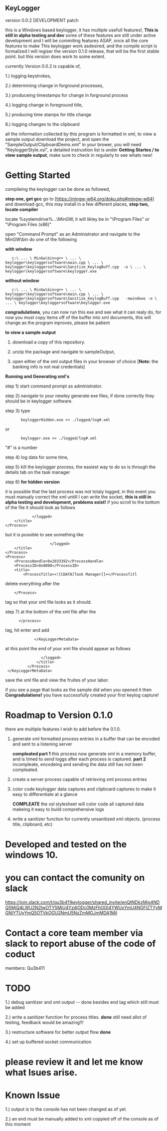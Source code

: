 ## KeyLogger
 version 0.0.2 DEVELOPMENT patch 

this is a Windows based keylogger, it has multiple usefull features!, **This is still in alpha testing and dev** some of these features  are still under active development and I will be commiting features ASAP, once all the core features to make This keylogger work asdesired, and the compile script is formalized I will regiser the version 0.1.0 release, that will be the first stable point. but this version does work to some extent.

currently Version 0.0.2 is capable of,

1.) logging keystrokes, 

2.) determining change in forground processes, 

3.) produceing timestamps for change in forground process

4.) logging change in foreground title,

5.) producing time stamps for title change

6.) logging changes to the clipboard

all the information collected by this program is formatted in xml, to view a sample output download the project, and open the "SampleOutput/ClipboardDemo.xml" in your brower, you will need "KeyloggerStyle.xsl", a detailed instruxtion list is under **Getting Startes / to view sample output**, make sure to check in regularly to see whats new!

# Getting Started
  compileing the keylogger can be done as followed,
  
  **step one, get gcc**
   go to [https://mingw-w64.org/doku.php#mingw-w64] and download gcc, this may install in a few different places, 
  **step two, locate compiler**
      
   locate %systemdrive%\...\MinGW, it will likley be  in "\Program Files\" or "\Program Files (x86)\"
    
   open "Command Prompt" as an Administrator and navigate to the MinGW\bin
    do one of the following
    
   **with window**   
   
       c:\ ... \ MinGw\bin>g++ \ ... \ keylogger\keyloggersoftware\main.cpp \ ... \ keylogger\keyloggersoftware\Sanitize_KeylogBuff.cpp  -o \ ... \ keylogger\keyloggersoftware\keylogger.exe
   
   **without window**
       
       c:\ ... \ MinGw\bin>g++ \ ... \ keylogger\keyloggersoftware\main.cpp \ ... \ keylogger\keyloggersoftware\Sanitize_KeylogBuff.cpp   -mwindows -o \ ... \ keylogger\keyloggersoftware\keylogger.exe
   
   
   
   **congradulations**, you can now run this exe and see what it can realy do,
   for now you must copy items off of the buffer into xml documents, this will change as the program inproves, please be patient
   
   **to view a sample output**
  
  1) download a copy of this repository. 
  
  2) unzip the package and navigate to sampleOutput, 
  
  3)  open either of the xml output files in your browser of choice
  [**Note:** the banking info is not real credentials]
  
  **Running and Generating xml's**
  
  step 1) start command prompt as administrator.
  
  step 2) navigate to your newley generate exe files, if done correctly they should be in keylogger software.
  
  step 3) type 
   
           keyloggerHidden.exe >> ./logged/log#.xml
         
   or
   
           keylogger.exe >> ./logged/log#.xml
           
  "#" is a number
  
  step 4) log data for some time,
  
  step 5) kill the keylogger process, the easiest way to do so is through the details tab on the task manager
  
  step 6) **for hidden version**
  
  it is possible that the last process was not totaly logged, in this event you must manualy correct the xml untill I can write the socket, **this is still in alpha testing and development, problems exist!** if you scroll to the bottom of the file it should look as follows 
    
            	</logged>
		</title>
	</Process>
            
  but it is possible to see something like 
  
            			</logged>
		</title>
	</Process>
	<Process>
		<ProcessHandle>0x2033392</ProcessHandle>
		<ProcessID>0x8088</ProcessID>
		<title>
			<ProcessTitle><![CDATA[Task Manager]]></ProcessTitl
  
  delete everything after the
  		
		</Process>
 tag so that your xml file looks as it should.
  
  step 7) at the bottom of the xml file after the 
                   
		  </process> 
tag, hit enter and add
  
                 </KeyLoggerMetaData>
	
at this point the end of your xml file should appear as follows

					</logged>
		          </title>
	          </Process>
     </KeyLoggerMetaData>
  
  save the xml file and view the fruites of your labor.
  
 if you see a page that looks as the sample did when you opened it then **Congradulations!** you have successfully created your first keylog capture!
 

# Roadmap to Version 0.1.0
 there are multiple features I wish to add before the 0.1.0.
 
 1) generate xml formatted process entries in a buffer that can be encoded and sent to a listening server
 	
	**compleated part 1** this process now generate xml in a memory buffer, and is timed to send loggs after each process is captured.
	**part 2** incompleate, encodeing and sending the data still has not been compleated.
	
 2) create a server process capable of retrieving xml process entries
 
 3) color code keylogger data captures and clipboard captures to make it easy to differentiate at a glance
 
 	**COMPLEATE** the xsl stylesheet will color code all captured data makeing it easy to build comprehensive logs
 
 4) write a sanitizer function for currently unsanitized xml objects. (process title, clipboard, etc)
  
# Developed and tested on the windows 10.
# you can contact the comunity on slack

https://join.slack.com/t/qu3b411keylogger/shared_invite/enQtNDkzMjg4NDQ5MjQ4LWU2N2IwOTY5MjU4YzdjODc0MzFhOGI4YWUxYmU4NGFlZTYyMGNlYTUyYmQ5OTVkOGU2NmU5NzZmMGJmMDA1MjI

# Contact a core team member via slack to report abuse of the code of coduct
  members:
     Qu3b411

# TODO
  1.) debug sanitizer and xml output -- done besides end tag which still must be added
  
  2.) write a sanitizer function for process titles. **done** still need allot of testing, feedback would be amazing!!!
  
  3.) restructure software for better output flow **done**
  
  4.) set up buffered socket communication
  
# please review it and let me know what Isues arise. 

# Known Issue
 1.) output is to the console has not been changed as of yet.
 
 2.) an end </KeyLoggerMetaData> must be manually added to xml coppied off of the console as of this moment
 

